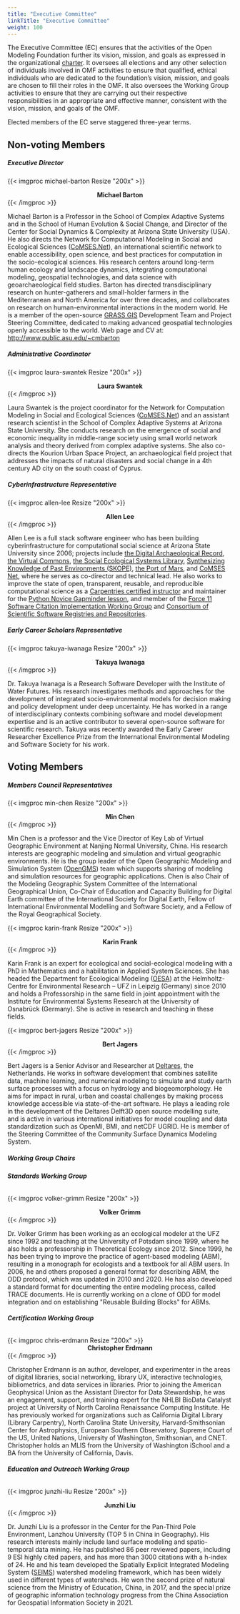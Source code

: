```yaml
---
title: "Executive Committee"
linkTitle: "Executive Committee"
weight: 100
---
```


The Executive Committee (EC) ensures that the activities of the Open Modeling Foundation further its vision, mission, and goals as expressed in the organizational [charter](https://openmodelingfoundation.github.io/governance/charter/#executive-committee). It oversees all elections and any other selection of individuals involved in OMF activities to ensure that qualified, ethical individuals who are dedicated to the foundation’s vision, mission, and goals are chosen to fill their roles in the OMF. It also oversees the Working Group activities to ensure that they are carrying out their respective responsibilities in an appropriate and effective manner, consistent with the vision, mission, and goals of the OMF.

Elected members of the EC serve staggered three-year terms.

## Non-voting Members

##### **Executive Director**

<div class="card-deck">

{{< imgproc michael-barton Resize "200x" >}}

<center><strong>Michael Barton</strong></center>
{{< /imgproc >}}

<div class="card mb-4 border-0">
<p class='mt-4'>Michael Barton is a Professor in the School of Complex Adaptive Systems and in the School of Human Evolution & Social Change, and Director of the Center for Social Dynamics & Complexity at Arizona State University (USA). He also directs the Network for Computational Modeling in Social and Ecological Sciences (<a href="https://comses.net">CoMSES.Net</a>), an international scientific network to enable accessibility, open science, and best practices for computation in the socio-ecological sciences. His research centers around long-term human ecology and landscape dynamics, integrating computational modeling, geospatial technologies, and data science with geoarchaeological field studies. Barton has directed transdisciplinary research on hunter-gatherers and small-holder farmers in the Mediterranean and North America for over three decades, and collaborates on research on human-environmental interactions in the modern world. He is a member of the open-source <a href="https://grass.osgeo.org">GRASS GIS</a> Development Team and Project Steering Committee, dedicated to making advanced geospatial technologies openly accessible to the world. Web page and CV at: <a href="http://www.public.asu.edu/~cmbarton"> http://www.public.asu.edu/~cmbarton </a> </p>
</div>

</div>

##### **Administrative Coordinator**

<div class="card-deck">

{{< imgproc laura-swantek Resize "200x" >}}

<center><strong>Laura Swantek</strong></center>
{{< /imgproc >}}

<div class="card mb-4 border-0">
<p class='mt-4'>Laura Swantek is the project coordinator for the Network for Computation Modeling in Social and Ecological Sciences (<a href="https://comses.net">CoMSES.Net</a>) and an assistant research scientist in the School of Complex Adaptive Systems at Arizona State University. She conducts research on the emergence of social and economic inequality in middle-range society using small world network analysis and theory derived from complex adaptive systems. She also co-directs the Kourion Urban Space Project, an archaeological field project that addresses the impacts of natural disasters and social change in a 4th century AD city on the south coast of Cyprus. </p>
</div>

</div>

##### **Cyberinfrastructure Representative**

<div class="card-deck">

{{< imgproc allen-lee Resize "200x" >}}
<center><strong>Allen Lee</strong></center>
{{< /imgproc >}}

<div class="card mb-4 border-0">
<p class='mt-4'>Allen Lee is a full stack software engineer who has been building cyberinfrastructure for computational social science at Arizona State University since 2006; projects include <a href="https://www.tdar.org">the Digital Archaeological Record</a>, <a href="https://commons.asu.edu">the Virtual Commons</a>, <a href="https://seslibrary.asu.edu">the Social Ecological Systems Library</a>, <a href="https://openskope.org">Synthesizing Knowledge of Past Environments (SKOPE)</a>, <a href="https://interplanetary.asu.edu/port-of-mars">the Port of Mars</a>, and <a href="https://comses.net">CoMSES Net</a>, where he serves as co-director and technical lead. He also works to improve the state of open, transparent, reusable, and reproducible computational science as a <a href="https://carpentries.org">Carpentries certified instructor</a> and maintainer for the <a href="https://github.com/swcarpentry/python-novice-gapminder">Python Novice Gapminder lesson</a>, and member of the <a href="https://github.com/force11/force11-sciwg">Force 11 Software Citation Implementation Working Group</a> and <a href="https://github.com/scicodes">Consortium of Scientific Software Registries and Repositories</a>. </p>
</div>

</div>

##### __Early Career Scholars Representative__

<div class="card-deck">
  
{{< imgproc takuya-iwanaga Resize "200x" >}}
<center><strong>Takuya Iwanaga</strong></center>
{{< /imgproc >}}
 
<div class="card mb-4 border-0">
<p class='mt-4'>Dr. Takuya Iwanaga is a Research Software Developer with the Institute of Water Futures. His research investigates methods and approaches for the development of integrated socio-environmental models for decision making and policy development under deep uncertainty. He has worked in a range of interdisciplinary contexts combining software and model development expertise and is an active contributor to several open-source software for scientific research. Takuya was recently awarded the Early Career Researcher Excellence Prize from the International Environmental Modeling and Software Society for his work.
</p>
</div>
</div>

## Voting Members

##### **Members Council Representatives**

<div class="card-deck">

{{< imgproc min-chen Resize "200x" >}}

<center><strong>Min Chen</strong></center>
{{< /imgproc >}}

<div class="card mb-4 border-0">
<p class='mt-4'>Min Chen is a professor and the Vice Director of Key Lab of Virtual Geographic Environment at Nanjing Normal University, China. His research interests are geographic modeling and simulation and virtual geographic environments. He is the group leader of the Open Geographic Modeling and Simulation System (<a href="http://geomodeling.njnu.edu.cn/">OpenGMS</a>) team which supports sharing of modeling and simulation resources for geographic applications. Chen is also Chair of the Modeling Geographic System Committee of the International Geographical Union, Co-Chair of Education and Capacity Building for Digital Earth committee of the International Society for Digital Earth, Fellow of International Environmental Modelling and Software Society, and a Fellow of the Royal Geographical Society.</p> 
</div>

</div>

<div class="card-deck">

{{< imgproc karin-frank Resize "200x" >}}
<center><strong>Karin Frank</strong></center>
{{< /imgproc >}}

<div class="card mb-4 border-0">

<p class='mt-4'>Karin Frank is an expert for ecological and social-ecological modeling with a PhD in Mathematics and a habilitation in Applied System Sciences. She has headed the Department for Ecological Modeling (<a href="https://www.ufz.de/index.php?en=34213">OESA</a>) at the Helmholtz-Centre for Environmental Research – UFZ in Leipzig (Germany) since 2010 and holds a Professorship in the same field in joint appointment with the Institute for Environmental Systems Research at the University of Osnabrück (Germany). She is active in research and teaching in these fields.</p>
</div>
</div>

<div class="card-deck">

{{< imgproc bert-jagers Resize "200x" >}}
<center><strong>Bert Jagers</strong></center>
{{< /imgproc >}}

<div class="card mb-4 border-0">
<p class='mt-4'>Bert Jagers is a Senior Advisor and Researcher at <a href="https://www.deltares.nl/en/">Deltares</a>, the Netherlands. He works in software development that combines satellite data, machine learning, and numerical modeling to simulate and study earth surface processes with a focus on hydrology and biogeomorphology. He aims for impact in rural, urban and coastal challenges by making process knowledge accessible via state-of-the-art software. He plays a leading role in the development of the Deltares Delft3D open source modelling suite, and is active in various international initiatives for model coupling and data standardization such as OpenMI, BMI, and netCDF UGRID. He is member of the Steering Committee of the Community Surface Dynamics Modeling System.
</p>
</div>
</div>

##### **Working Group Chairs**
  
###### **Standards Working Group** 

<div class="card-deck">

{{< imgproc volker-grimm Resize "200x" >}}
<center><strong>Volker Grimm</strong></center>
{{< /imgproc >}}

<div class="card mb-4 border-0">
<p class='mt-4'>Dr. Volker Grimm has been working as an ecological modeler at the UFZ since 1992 and teaching at the University of Potsdam since 1999, where he also holds a professorship in Theoretical Ecology since 2012. Since 1999, he has been trying to improve the practice of agent-based modeling (ABM), resulting in a monograph for ecologists and a textbook for all ABM users. In 2006, he and others proposed a general format for describing ABM, the ODD protocol, which was updated in 2010 and 2020. He has also developed a standard format for documenting the entire modeling process, called TRACE documents. He is currently working on a clone of ODD for model integration and on establishing "Reusable Building Blocks" for ABMs.</p>
</div>
</div>
  
 ###### **Certification Working Group** 
  
<div class="card-deck">
{{< imgproc chris-erdmann Resize "200x" >}}
<center><strong>Christopher Erdmann</strong></center>
{{< /imgproc >}}

<div class="card mb-4 border-0">
<p class='mt-4'>Christopher Erdmann is an author, developer, and experimenter in the areas of digital libraries, social networking, library UX, interactive technologies, bibliometrics, and data services in libraries. Prior to joining the American Geophysical Union as the Assistant Director for Data Stewardship, he was an engagement, support, and training expert for the NHLBI BioData Catalyst project at University of North Carolina Renaissance Computing Institute. He has previously worked for organizations such as California Digital Library (Library Carpentry), North Carolina State University, Harvard-Smithsonian Center for Astrophysics, European Southern Observatory, Supreme Court of the US, United Nations, University of Washington, Smithsonian, and CNET. Christopher holds an MLIS from the University of Washington iSchool and a BA from the University of California, Davis.</p>
</div>
</div>

###### **Education and Outreach Working Group** 
  
<div class="card-deck">

{{< imgproc junzhi-liu Resize "200x" >}}
<center><strong>Junzhi Liu</strong></center>
{{< /imgproc >}}

<div class="card mb-4 border-0">
<p class='mt-4'>Dr. Junzhi Liu is a professor in the Center for the Pan-Third Pole Environment, Lanzhou University (TOP 5 in China in Geography). His research interests mainly include land surface modeling and spatio-temporal data mining. He has published 86 peer reviewed papers, including 9 ESI highly cited papers, and has more than 3000 citations with a h-index of 24. He and his team developed the Spatially Explicit Integrated Modeling System (<a href="https://github.com/lreis2415/SEIMS">SEIMS</a>) watershed modeling framework, which has been widely used in different types of watersheds. He won the second prize of natural science from the Ministry of Education, China, in 2017, and the special prize of geographic information technology progress from the China Association for Geospatial Information Society in 2021.
</p>
</div>
</div>
